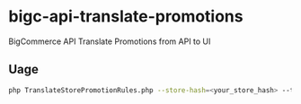 # bigc-api-translate-promotions
BigCommerce API Translate Promotions from API to UI

## Uage

```bash
php TranslateStorePromotionRules.php --store-hash=<your_store_hash> --token=<your_api_token>
```